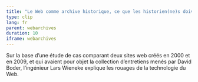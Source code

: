 ```yaml
---
title: "Le Web comme archive historique, ce que les historien(ne)s doivent savoir"
type: clip
lang: fr
parent: webarchives
duration: 10
iframe: webarchives
---
```


Sur la base d’une étude de cas comparant deux sites web créés en 2000 et en 2009, et qui avaient pour objet la collection d’entretiens menés par David Boder, l’ingénieur Lars Wieneke explique les rouages de la technologie du Web.


<!-- more -->
